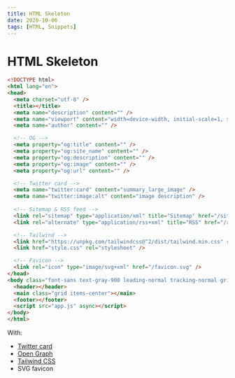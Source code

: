 ```yaml
---
title: HTML Skeleton
date: 2020-10-06
tags: [HTML, Snippets]
---
```


# HTML Skeleton

```html
<!DOCTYPE html>
<html lang="en">
<head>
  <meta charset="utf-8" />
  <title></title>
  <meta name="description" content="" />
  <meta name="viewport" content="width=device-width, initial-scale=1, shrink-to-fit=no" />
  <meta name="author" content="" />

  <!-- OG -->
  <meta property="og:title" content="" />
  <meta property="og:site_name" content="" />
  <meta property="og:description" content="" />
  <meta property="og:image" content="" />
  <meta property="og:url" content="" />

  <!-- Twitter card -->
  <meta name="twitter:card" content="summary_large_image" />
  <meta name="twitter:image:alt" content="image description" />
  
  <!-- Sitemap & RSS feed -->
  <link rel="sitemap" type="application/xml" title="Sitemap" href="/sitemap.xml"/>
  <link rel="alternate" type="application/rss+xml" title="RSS" href="/rss.xml"/>

  <!-- Tailwind -->
  <link href="https://unpkg.com/tailwindcss@^2/dist/tailwind.min.css" rel="stylesheet">
  <link href="style.css" rel="stylesheet" />

  <!-- Favicon -->
  <link rel="icon" type="image/svg+xml" href="/favicon.svg" />
</head>
<body class="font-sans text-gray-900 leading-normal tracking-normal grid min-h-screen">
  <header></header>
  <main class="grid items-center"></main>
  <footer></footer>
  <script src="app.js" async></script>
</body>
</html>
```

With:

* [Twitter card](https://developer.twitter.com/en/docs/twitter-for-websites/cards/overview/abouts-cards)
* [Open Graph](https://ogp.me/)
* [Tailwind CSS](https://tailwindcss.com/)
* SVG favicon